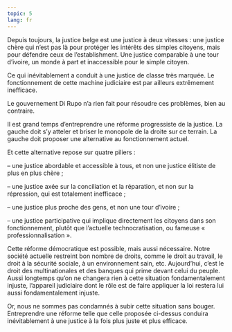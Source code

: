 ```yaml
---
topic: 5
lang: fr
---
```

Depuis toujours, la justice belge est une justice à deux vitesses : une
justice chère qui n’est pas là pour protéger les intérêts des simples
citoyens, mais pour défendre ceux de l’establishment. Une justice comparable à
une tour d’ivoire, un monde à part et inaccessible pour le simple citoyen.

Ce qui inévitablement a conduit à une justice de classe très marquée. Le
fonctionnement de cette machine judiciaire est par ailleurs extrêmement
inefficace.

Le gouvernement Di Rupo n’a rien fait pour résoudre ces problèmes, bien au
contraire.

Il est grand temps d’entreprendre une réforme progressiste de la justice. La
gauche doit s’y atteler et briser le monopole de la droite sur ce terrain. La
gauche doit proposer une alternative au fonctionnement actuel.

Et cette alternative repose sur quatre piliers :

– une justice abordable et accessible à tous, et non une justice élitiste de
plus en plus chère ;

– une justice axée sur la conciliation et la réparation, et non sur la
répression, qui est totalement inefficace ;

– une justice plus proche des gens, et non une tour d’ivoire ;

– une justice participative qui implique directement les citoyens dans son
fonctionnement, plutôt que l’actuelle technocratisation, ou fameuse «
professionnalisation ».

Cette réforme démocratique est possible, mais aussi nécessaire. Notre société
actuelle restreint bon nombre de droits, comme le droit au travail, le droit à
la sécurité sociale, à un environnement sain, etc. Aujourd’hui, c’est le droit
des multinationales et des banques qui prime devant celui du peuple. Aussi
longtemps qu’on ne changera rien à cette situation fondamentalement injuste,
l’appareil judiciaire dont le rôle est de faire appliquer la loi restera lui
aussi fondamentalement injuste.

Or, nous ne sommes pas condamnés à subir cette situation sans bouger.
Entreprendre une réforme telle que celle proposée ci-dessus conduira
inévitablement à une justice à la fois plus juste et plus efficace.


